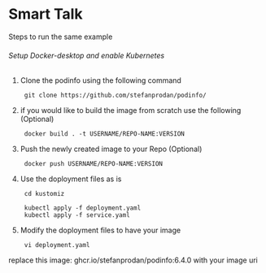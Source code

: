 # Smart Talk


Steps to run the same example
###### Setup Docker-desktop and enable Kubernetes

1. Clone the podinfo using the following command

        git clone https://github.com/stefanprodan/podinfo/

2. if you would like to build the image from scratch use the following (Optional)

        docker build . -t USERNAME/REPO-NAME:VERSION

3. Push the newly created image to your Repo (Optional)
    
        docker push USERNAME/REPO-NAME:VERSION

4. Use the doployment files as is

        cd kustomiz

        kubectl apply -f deployment.yaml
        kubectl apply -f service.yaml


5. Modify the doployment files to have your image
    
        vi deployment.yaml 

replace this         image: ghcr.io/stefanprodan/podinfo:6.4.0 with your image uri






